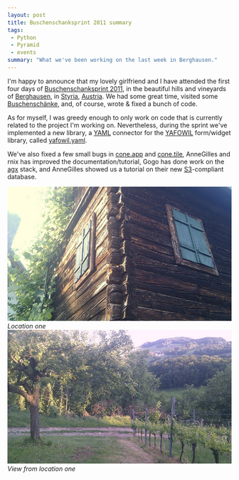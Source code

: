 ```yaml
---
layout: post
title: Buschenschanksprint 2011 summary
tags:
 - Python
 - Pyramid
 - events
summary: "What we've been working on the last week in Berghausen."
---
```


I'm happy to announce that my lovely girlfriend and I have attended the first
four days of
[Buschenschanksprint
2011](http://www.coactivate.org/projects/buschenschanksprint-2011), in the
beautiful hills and vineyards of
[Berghausen](http://en.wikipedia.org/wiki/Berghausen,_Austria), in
[Styria](http://en.wikipedia.org/wiki/Styria),
[Austria](http://en.wikipedia.org/wiki/Austria). We had some great time,
visited some [Buschenschänke](http://de.wikipedia.org/wiki/Buschenschank), and,
of course, wrote & fixed a bunch of code.

As for myself, I was greedy enough to only work on code that is currently
related to the project I'm working on. Nevertheless, during the sprint we've
implemented a new library, a [YAML](http://www.yaml.org/) connector for the
[YAFOWIL](http://pypi.python.org/pypi/yafowil) form/widget library, called
[yafowil.yaml](https://github.com/bluedynamics/yafowil.yaml).

We've also fixed a few small bugs in
[cone.app](https://github.com/bluedynamics/cone.app) and
[cone.tile](https://github.com/bluedynamics/cone.tile), AnneGilles and rnix has
improved the documentation/tutorial, Gogo has done work on the
[agx](http://agx.me/) stack, and AnneGilles showed us a tutorial on their new
[S3](http://en.wikipedia.org/wiki/Amazon_S3)-compliant database.

<div class="img center">
  <a href="/media/images/random/bss-location-one.jpg">
    <img alt="Location one" src="/media/images/random/bss-location-one-small.jpg">
  </a>
  <br/>
  <em>Location one</em>
</div>

<div class="img center">
  <a href="/media/images/random/bss-view-location-one.jpg">
    <img alt="View from location one" src="/media/images/random/bss-view-location-one-small.jpg">
  </a>
  <br/>
  <em>View from location one</em>
</div>
